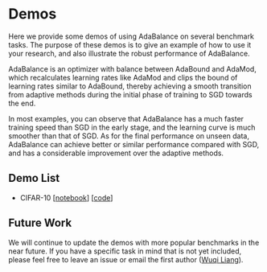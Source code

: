 # Demos

Here we provide some demos of using AdaBalance on several benchmark tasks.
The purpose of these demos is to give an example of how to use it your research, and also
illustrate the robust performance of AdaBalance.

AdaBalance is an optimizer with balance between AdaBound and AdaMod,  which recalculates learning rates 
like AdaMod and clips the bound of learning rates similar to AdaBound, thereby achieving a smooth transition 
from adaptive methods during the initial phase of training to SGD towards the end.

In most examples, you can observe that AdaBalance has a much faster training speed than SGD
in the early stage, and the learning curve is much smoother than that of SGD.
As for the final performance on unseen data, AdaBalance can achieve better or similar performance
compared with SGD, and has a considerable improvement over the adaptive methods.

## Demo List
- CIFAR-10 \[[notebook](./cifar10/visualization.ipynb)\] \[[code](./cifar10)\]

## Future Work

We will continue to update the demos with more popular benchmarks in the near future. 
If you have a specific task in mind that is not yet included, please feel free to leave an issue 
or email the first author ([Wuqi Liang](mailto:liangwuqi@ahou.edu.cn)).